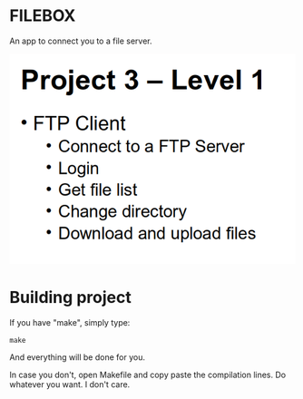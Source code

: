 # FILEBOX
An app to connect you to a file server.

![Your computer couldn't load the user stories image. Pity.](Misc/debai.png "User Stories")

# Building project

If you have "make", simply type:

```
make
```

And everything will be done for you.

In case you don't, open Makefile and copy paste the compilation lines. 
Do whatever you want. I don't care.
